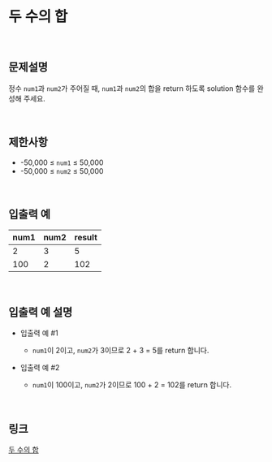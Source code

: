 # 두 수의 합

<br>

## 문제설명
정수 `num1`과 `num2`가 주어질 때, `num1`과 `num2`의 합을 return 하도록 solution 함수를 완성해 주세요.

<br>

## 제한사항
- -50,000 ≤ `num1` ≤ 50,000
- -50,000 ≤ `num2` ≤ 50,000

<br>

## 입출력 예
| num1 | num2 | result |
|---|---|---|
| 2 | 3 | 5 |
| 100 | 2 | 102 |

<br>

## 입출력 예 설명
- 입출력 예 #1
    - `num1`이 2이고, `num2`가 3이므로 2 + 3 = 5를 return 합니다.

- 입출력 예 #2
    - `num1`이 100이고, `num2`가 2이므로 100 + 2 = 102를 return 합니다.

<br>

## 링크
[두 수의 합](https://school.programmers.co.kr/learn/courses/30/lessons/120802)
